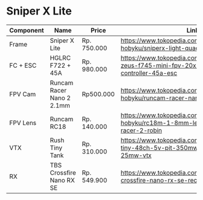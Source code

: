 # Sniper X Lite

| Component | Name | Price | Link |
|-----------|-------|-------|-----|
|Frame| Sniper X Lite | Rp. 750.000 | https://www.tokopedia.com/ricky-hobyku/sniperx-light-quadracer-frame|
|FC + ESC | HGLRC F722 + 45A | Rp. 980.000 | https://www.tokopedia.com/mekatanidrone/hglrc-zeus-f745-mini-fpv-20x20-3-6s-f7-flight-controller-45a-esc |
|FPV Cam | Runcam Racer Nano 2 2.1mm| Rp500.000 |https://www.tokopedia.com/ricky-hobyku/runcam-racer-nano-2-2-1mm-lens|
|FPV Lens | Runcam RC18 | Rp. 140.000 | https://www.tokopedia.com/ricky-hobyku/rc18m-1-8mm-lens-for-runcam-racer-racer-2-robin |
| VTX | Rush Tiny Tank | Rp. 310.000 | https://www.tokopedia.com/tokoheli/rush-tank-tiny-48ch-5v-pit-350mw-200mw-100mw-25mw-vtx |
| RX | TBS Crossfire Nano RX SE | Rp. 549.900 | https://www.tokopedia.com/tokoheli/tbs-crossfire-nano-rx-se-receiver |
